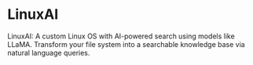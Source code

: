 # LinuxAI
LinuxAI: A custom Linux OS with AI-powered search using models like LLaMA. Transform your file system into a searchable knowledge base via natural language queries.
